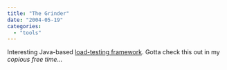 ```yaml
---
title: "The Grinder"
date: "2004-05-19"
categories: 
  - "tools"
---
```


Interesting Java-based [load-testing framework](http://grinder.sourceforge.net/index.html). Gotta check this out in my _copious free time_...
